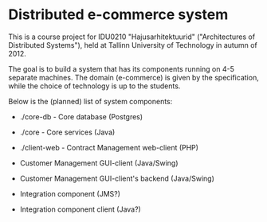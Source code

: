 Distributed e-commerce system
=============================

This is a course project for IDU0210 "Hajusarhitektuurid" ("Architectures of Distributed Systems"), held at Tallinn University of Technology in autumn of 2012.

The goal is to build a system that has its components running on 4-5 separate machines. The domain (e-commerce) is given by the specification, while the choice of technology is up to the students.

Below is the (planned) list of system components:

- ./core-db - Core database (Postgres)

- ./core - Core services (Java)

- ./client-web - Contract Management web-client (PHP)

- Customer Management GUI-client (Java/Swing)

- Customer Management GUI-client's backend (Java/Swing)

- Integration component (JMS?)

- Integration component client (Java?)